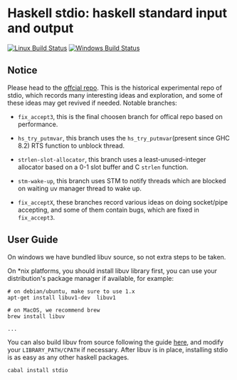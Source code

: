 Haskell stdio: haskell standard input and output
================================================

[![Linux Build Status](https://img.shields.io/travis/winterland1989/stdio/master.svg?label=Linux%20build)](https://travis-ci.org/winterland1989/stdio)
[![Windows Build Status](https://img.shields.io/appveyor/ci/winterland1989/stdio/master.svg?label=Windows%20build)](https://ci.appveyor.com/project/winterland1989/stdio/branch/master)

Notice
------

Please head to the [offcial repo](https://github.com/haskell-stdio/stdio). This is the historical experimental repo of stdio, which records many interesting ideas and exploration, and some of these ideas may get revived if needed. Notable branches:

+ `fix_accept3`, this is the final choosen branch for offical repo based on performance.

+ `hs_try_putmvar`, this branch uses the `hs_try_putmvar`(present since GHC 8.2) RTS function to unblock thread.

+ `strlen-slot-allocator`, this branch uses a least-unused-integer allocator based on a 0-1 slot buffer and C `strlen` function.

+ `stm-wake-up`, this branch uses STM to notify threads which are blocked on waiting uv manager thread to wake up.

+ `fix_acceptX`, these branches record various ideas on doing socket/pipe accepting, and some of them contain bugs, which are fixed in `fix_accept3`.


User Guide
----------

On windows we have bundled libuv source, so not extra steps to be taken.

On \*nix platforms, you should install libuv library first, you can use your distribution's package manager if available, for example:

```
# on debian/ubuntu, make sure to use 1.x
apt-get install libuv1-dev  libuv1

# on MacOS, we recommend brew
brew install libuv

...
```

You can also build libuv from source following the guide [here](https://github.com/libuv/libuv#build-instructions), and modify your `LIBRARY_PATH/CPATH` if necessary. After libuv is in place, installing stdio is as easy as any other haskell packages.

```
cabal install stdio
```
